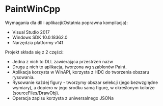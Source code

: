 # PaintWinCpp

Wymagania dla dll i aplikacji(Ostatnia poprawna kompilacja):  
 * Visual Studio 2017  
 * Windows SDK 10.0.18362.0  
 * Narzędzia platformy v141  

Projekt składa się z 2 części:  
 * Jedna z nich to DLL zawierająca przestrzeń nazw  
 * Druga z nich to aplikacja, tworzona wg szablonów Paint.  
 * Aplikacja korzysta w WinAPI, korzysta z HDC do tworzenia obszaru rysowania.  
 * Rysowanie każdej figury - tworzymy obszar selekcji (jego bezwzględne wymiary), a dopiero w jego środku samą figurę, w określonym kolorze (sourceFiles/DrawObj).  
 * Operacja zapisu korzysta z uniwersalnego JSONa  
